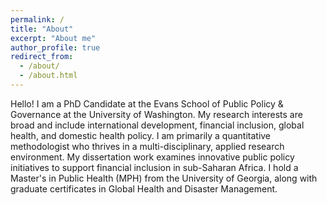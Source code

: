 ```yaml
---
permalink: /
title: "About"
excerpt: "About me"
author_profile: true
redirect_from: 
  - /about/
  - /about.html
---
```


Hello! I am a PhD Candidate at the Evans School of Public Policy & Governance at the University of Washington. My research interests are broad and include international development, financial inclusion, global health, and domestic health policy. I am primarily a quantitative methodologist who thrives in a multi-disciplinary, applied research environment. My dissertation work examines innovative public policy initiatives to support financial inclusion in sub-Saharan Africa. I hold a Master's in Public Health (MPH) from the University of Georgia, along with graduate certificates in Global Health and Disaster Management.
